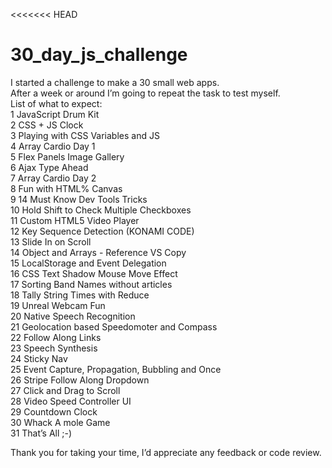 <<<<<<< HEAD
# 30_day_js_challenge
I started a challenge to make a 30 small web apps. <br>
After a week or around I’m going to repeat the task to test myself. <br>
List of what to expect:<br>
1 JavaScript Drum Kit <br>
2 CSS + JS Clock <br>
3 Playing with CSS Variables and JS <br>
4 Array Cardio Day 1 <br>
5 Flex Panels Image Gallery <br>
6 Ajax Type Ahead <br>
7 Array Cardio Day 2 <br>
8 Fun with HTML% Canvas <br>
9 14 Must Know Dev Tools Tricks <br>
10 Hold Shift to Check Multiple Checkboxes <br>
11 Custom HTML5 Video Player <br>
12 Key Sequence Detection (KONAMI CODE) <br>
13 Slide In on Scroll <br>
14 Object and Arrays - Reference VS Copy <br>
15 LocalStorage and Event Delegation <br>
16 CSS Text Shadow Mouse Move Effect <br>
17 Sorting Band Names without articles <br>
18 Tally String Times with Reduce <br>
19 Unreal Webcam Fun <br>
20 Native Speech Recognition <br>
21 Geolocation based Speedomoter and Compass <br>
22 Follow Along Links <br>
23 Speech Synthesis <br>
24 Sticky Nav <br>
25 Event Capture, Propagation, Bubbling and Once <br>
26 Stripe Follow Along Dropdown <br>
27 Click and Drag to Scroll <br>
28 Video Speed Controller UI <br>
29 Countdown Clock <br>
30 Whack A mole Game <br>
31 That’s All ;-) <br>

Thank you for taking your time, I’d appreciate any feedback or code review.
